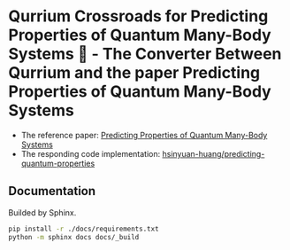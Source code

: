 # Qurrium Crossroads for Predicting Properties of Quantum Many-Body Systems 🚏 - The Converter Between Qurrium and the paper Predicting Properties of Quantum Many-Body Systems

- The reference paper: [Predicting Properties of Quantum Many-Body Systems](https://doi.org/10.1038/s41567-020-0932-7)
- The responding code implementation: [hsinyuan-huang/predicting-quantum-properties](https://github.com/hsinyuan-huang/predicting-quantum-properties)

## Documentation

Builded by Sphinx.

```bash
pip install -r ./docs/requirements.txt
python -m sphinx docs docs/_build
```
